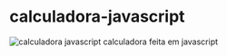 # calculadora-javascript

![calculadora javascript](https://github.com/Saraiva97/calculadora-javascript/assets/93497276/5d3b633f-7915-427e-95d0-4fee6381c20e)   calculadora feita em javascript
